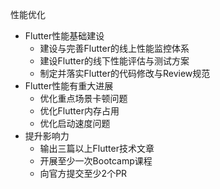 性能优化
  - Flutter性能基础建设
    - 建设与完善Flutter的线上性能监控体系
    - 建设Flutter的线下性能评估与测试方案
    - 制定并落实Flutter的代码修改与Review规范
  - Flutter性能有重大进展
    - 优化重点场景卡顿问题
    - 优化Flutter内存占用
    - 优化启动速度问题
  - 提升影响力
    - 输出三篇以上Flutter技术文章
    - 开展至少一次Bootcamp课程
    - 向官方提交至少2个PR
